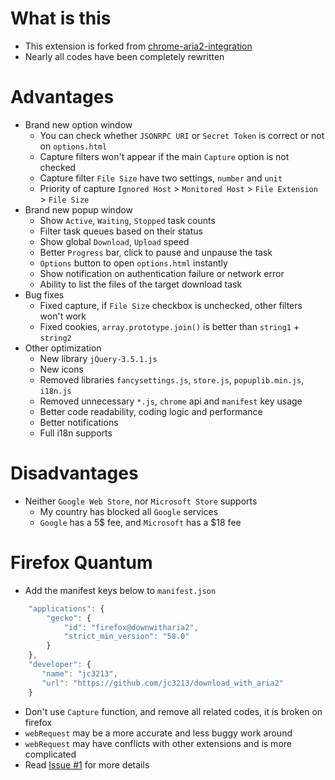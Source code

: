 # What is this

- This extension is forked from [chrome-aria2-integration](https://github.com/robbielj/chrome-aria2-integration)
- Nearly all codes have been completely rewritten

# Advantages

- Brand new option window
  - You can check whether `JSONRPC URI` or `Secret Token` is correct or not on `options.html`
  - Capture filters won't appear if the main `Capture` option is not checked
  - Capture filter `File Size` have two settings, `number` and `unit`
  - Priority of capture `Ignored Host` > `Monitored Host` > `File Extension` > `File Size`
- Brand new popup window
  - Show `Active`, `Waiting`, `Stopped` task counts
  - Filter task queues based on their status
  - Show global `Download`, `Upload` speed
  - Better `Progress` bar, click to pause and unpause the task
  - `Options` button to open `options.html` instantly
  - Show notification on authentication failure or network error
  - Ability to list the files of the target download task
- Bug fixes
  - Fixed capture, if `File Size` checkbox is unchecked, other filters won't work
  - Fixed cookies, `array.prototype.join()` is better than `string1` + `string2`
- Other optimization
  - New library `jQuery-3.5.1.js`
  - New icons
  - Removed libraries `fancysettings.js`, `store.js`, `popuplib.min.js`, `i18n.js`
  - Removed unnecessary `*.js`, `chrome` api and `manifest` key usage
  - Better code readability, coding logic and performance
  - Better notifications
  - Full i18n supports

# Disadvantages

- Neither `Google Web Store`, nor `Microsoft Store` supports
  - My country has blocked all `Google` services
  - `Google` has a 5$ fee, and `Microsoft` has a $18 fee

# Firefox Quantum

- Add the manifest keys below to `manifest.json`
```javascript
    "applications": {
        "gecko": {
            "id": "firefox@downwitharia2",
            "strict_min_version": "58.0"
        }
    },
    "developer": {
       "name": "jc3213",
       "url": "https://github.com/jc3213/download_with_aria2"
    }
```
- Don't use `Capture` function, and remove all related codes, it is broken on firefox
- `webRequest` may be a more accurate and less buggy work around
- `webRequest` may have conflicts with other extensions and is more complicated
- Read [Issue #1](https://github.com/jc3213/download_with_aria2/issues/1) for more details
